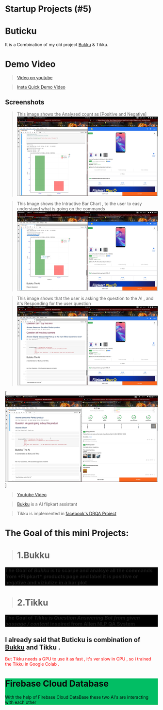 # Startup Projects (#5)
# Buticku 
It is a Combination of my old project [Bukku](https://github.com/sanjaykhanssk/bukku) & Tikku.

# Demo Video 
> [Video on youtube](https://youtu.be/hh9rDJql8qg)

> [Insta Quick Demo Video](https://www.instagram.com/p/Byb-ghyhtx1/?utm_source=ig_web_copy_link)

## Screenshots
>This image shows the Analysed count as [Positive and Negative]
![](1.png)

>This Image shows the Intractive Bar Chart , to the user to easy understand what is going on the commands
![](2.png)

> This image shows that the user is asking the question to the AI  , and it's Responding for the user question
![](3.png)

[![](4.png)]

> [Youtube Video](https://youtu.be/hh9rDJql8qg)

> [Bukku](https://github.com/sanjaykhanssk/bukku) is a AI flipkart assistant  

> Tikku is implemented in [facebook's DRQA Project](https://github.com/hitvoice/drqa)


# The Goal of this mini Projects:

> # 1.Bukku
 <dl>
 <div style="background-color:black">
<h3 >
The Goal of <i> <b>Bukku</b></i> is to scarpe and analsye  all the commands from *Flipkart* products page and
label it is positive or negative and viziulize in a bar plot
</h3>
</div>

> # 2.Tikku
 <div style="background-color:black">
<h3 >
The Goal of <i> <b>Tikku</b></i> is <i>Question Answering Bot from given passage / content  </i> inspired from <a href="https://demo.allennlp.org/reading-comprehension">Allen NLP QA System</a>
</h3>
</div>
</dl>

<dl>
<div>
<h2>
I already said that Buticku is combination of <a href = "https://github.com/sanjaykhanssk/bukku">Bukku</a> and Tikku .</h2>
<p style="color:rgba(255 , 0 , 0 ,200)">
But Tikku needs a GPU to use it as fast  , it's ver slow in CPU , so i trained the Tikku in Google Colab .<p>
<div style="background-color:rgba(2,190,100,100) ; color:rgba(10,10,10,255)">
<h1 style="color:">  Firebase Cloud Database</h1>
With the help of Firebase Cloud DataBase these two AI's are interacting with each other 
<br>

</div>

</div>
</dl>
